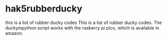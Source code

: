 # hak5rubberducky
this is a list of rubber ducky codes
This is a list of rubber ducky codes. The duckyinpython script works with the rasberry pi pico, which is available in amazon. 
